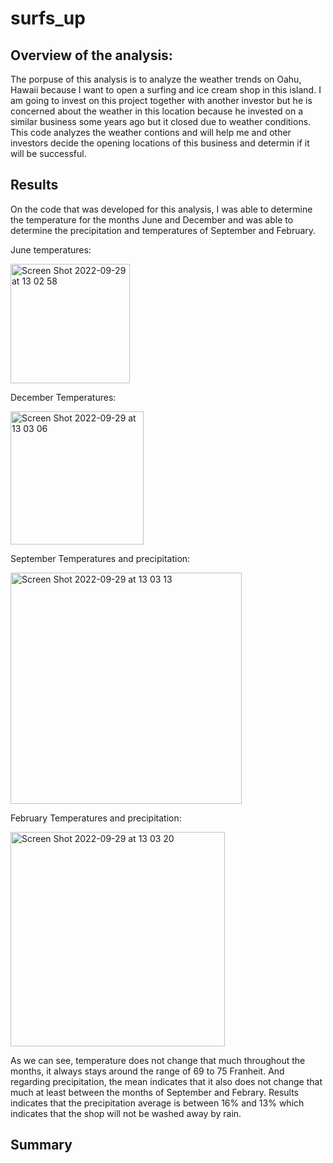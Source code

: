 # surfs_up

## Overview of the analysis:

The porpuse of this analysis is to analyze the weather trends on Oahu, Hawaii because I want to open a surfing and ice cream shop in this island. I am going to invest on this project together with another investor but he is concerned about the weather in this location because he invested on a similar business some years ago but it closed due to weather conditions. This code analyzes the weather contions and will help me and other investors decide the opening locations of this business and determin if it will be successful. 

## Results

On the code that was developed for this analysis, I was able to determine the temperature for the months June and December and was able to determine the precipitation and temperatures of September and February.

June temperatures:

<img width="191" alt="Screen Shot 2022-09-29 at 13 02 58" src="https://user-images.githubusercontent.com/108498940/193110821-cdad6f98-de1a-4a90-90f4-2fb5c74ba61b.png">

December Temperatures:

<img width="213" alt="Screen Shot 2022-09-29 at 13 03 06" src="https://user-images.githubusercontent.com/108498940/193111939-a2aef01c-b93a-476d-8d05-ab01dacadf5a.png">

September Temperatures and precipitation:

<img width="370" alt="Screen Shot 2022-09-29 at 13 03 13" src="https://user-images.githubusercontent.com/108498940/193112915-97b3b1f8-b8b3-4343-b550-48fee9c3971d.png">

February Temperatures and precipitation:

<img width="343" alt="Screen Shot 2022-09-29 at 13 03 20" src="https://user-images.githubusercontent.com/108498940/193113013-1b25d942-bdaf-4f97-a087-98cd48359f70.png">

As we can see, temperature does not change that much throughout the months, it always stays around the range of 69 to 75 Franheit. And regarding precipitation, the mean indicates that it also does not change that much at least between the months of September and Febrary. Results indicates that the precipitation average is between 16% and 13% which indicates that the shop will not be washed away by rain. 

## Summary









